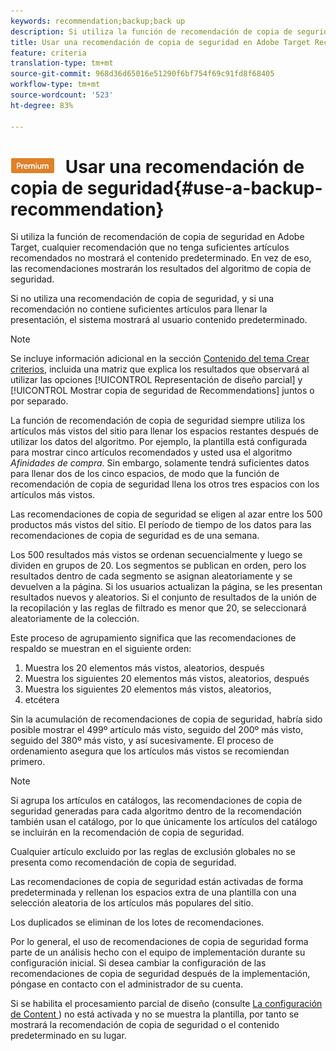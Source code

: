 ```yaml
---
keywords: recommendation;backup;back up
description: Si utiliza la función de recomendación de copia de seguridad en Adobe Target, cualquier recomendación que no tenga suficientes artículos recomendados no mostrará el contenido predeterminado. En vez de eso, las recomendaciones mostrarán los resultados del algoritmo de copia de seguridad.
title: Usar una recomendación de copia de seguridad en Adobe Target Recommendations
feature: criteria
translation-type: tm+mt
source-git-commit: 968d36d65016e51290f6bf754f69c91fd8f68405
workflow-type: tm+mt
source-wordcount: '523'
ht-degree: 83%

---
```



# ![PREMIUM](/help/assets/premium.png) Usar una recomendación de copia de seguridad{#use-a-backup-recommendation}

Si utiliza la función de recomendación de copia de seguridad en Adobe Target, cualquier recomendación que no tenga suficientes artículos recomendados no mostrará el contenido predeterminado. En vez de eso, las recomendaciones mostrarán los resultados del algoritmo de copia de seguridad.

Si no utiliza una recomendación de copia de seguridad, y si una recomendación no contiene suficientes artículos para llenar la presentación, el sistema mostrará al usuario contenido predeterminado.

>[!NOTE]
>
>Se incluye información adicional en la sección [Contenido del tema Crear criterios](/help/c-recommendations/c-algorithms/create-new-algorithm.md#content), incluida una matriz que explica los resultados que observará al utilizar las opciones [!UICONTROL Representación de diseño parcial] y [!UICONTROL Mostrar copia de seguridad de Recommendations] juntos o por separado.

La función de recomendación de copia de seguridad siempre utiliza los artículos más vistos del sitio para llenar los espacios restantes después de utilizar los datos del algoritmo. Por ejemplo, la plantilla está configurada para mostrar cinco artículos recomendados y usted usa el algoritmo *Afinidades de compra*. Sin embargo, solamente tendrá suficientes datos para llenar dos de los cinco espacios, de modo que la función de recomendación de copia de seguridad llena los otros tres espacios con los artículos más vistos.

Las recomendaciones de copia de seguridad se eligen al azar entre los 500 productos más vistos del sitio. El período de tiempo de los datos para las recomendaciones de copia de seguridad es de una semana.

Los 500 resultados más vistos se ordenan secuencialmente y luego se dividen en grupos de 20. Los segmentos se publican en orden, pero los resultados dentro de cada segmento se asignan aleatoriamente y se devuelven a la página. Si los usuarios actualizan la página, se les presentan resultados nuevos y aleatorios. Si el conjunto de resultados de la unión de la recopilación y las reglas de filtrado es menor que 20, se seleccionará aleatoriamente de la colección.

Este proceso de agrupamiento significa que las recomendaciones de respaldo se muestran en el siguiente orden:

1. Muestra los 20 elementos más vistos, aleatorios, después
1. Muestra los siguientes 20 elementos más vistos, aleatorios, después
1. Muestra los siguientes 20 elementos más vistos, aleatorios,
1. etcétera

Sin la acumulación de recomendaciones de copia de seguridad, habría sido posible mostrar el 499º artículo más visto, seguido del 200º más visto, seguido del 380º más visto, y así sucesivamente. El proceso de ordenamiento asegura que los artículos más vistos se recomiendan primero.

>[!NOTE]
>
>Si agrupa los artículos en catálogos, las recomendaciones de copia de seguridad generadas para cada algoritmo dentro de la recomendación también usan el catálogo, por lo que únicamente los artículos del catálogo se incluirán en la recomendación de copia de seguridad.

Cualquier artículo excluido por las reglas de exclusión globales no se presenta como recomendación de copia de seguridad.

Las recomendaciones de copia de seguridad están activadas de forma predeterminada y rellenan los espacios extra de una plantilla con una selección aleatoria de los artículos más populares del sitio.

Los duplicados se eliminan de los lotes de recomendaciones.

Por lo general, el uso de recomendaciones de copia de seguridad forma parte de un análisis hecho con el equipo de implementación durante su configuración inicial. Si desea cambiar la configuración de las recomendaciones de copia de seguridad después de la implementación, póngase en contacto con el administrador de su cuenta.

Si se habilita el procesamiento parcial de diseño (consulte   [La configuración de Content ](/help/c-recommendations/c-algorithms/create-new-algorithm.md#content)) no está activada y no se muestra la plantilla, por tanto se mostrará la recomendación de copia de seguridad o el contenido predeterminado en su lugar.
